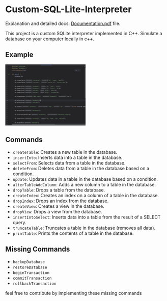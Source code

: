 # Custom-SQL-Lite-Interpreter

Explanation and detailed docs: [Documentation.pdf](Documentation.pdf) file.

This project is a custom SQLite interpreter implemented in C++. Simulate a database on your computer locally in c++.

## Example

<img src="sample.png" alt="Example" style="width: 50%;">

## Commands

- `createTable`: Creates a new table in the database.
- `insertInto`: Inserts data into a table in the database.
- `selectFrom`: Selects data from a table in the database.
- `deleteFrom`: Deletes data from a table in the database based on a condition.
- `update`: Updates data in a table in the database based on a condition.
- `alterTableAddColumn`: Adds a new column to a table in the database.
- `dropTable`: Drops a table from the database.
- `createIndex`: Creates an index on a column of a table in the database.
- `dropIndex`: Drops an index from the database.
- `createView`: Creates a view in the database.
- `dropView`: Drops a view from the database.
- `insertIntoSelect`: Inserts data into a table from the result of a SELECT query.
- `truncateTable`: Truncates a table in the database (removes all data).
- `printTable`: Prints the contents of a table in the database.


## Missing Commands
- `backupDatabase`
- `restoreDatabase`
- `beginTransaction`
- `commitTransaction`
- `rollbackTransaction`

feel free to contribute by implementing these missing commands

